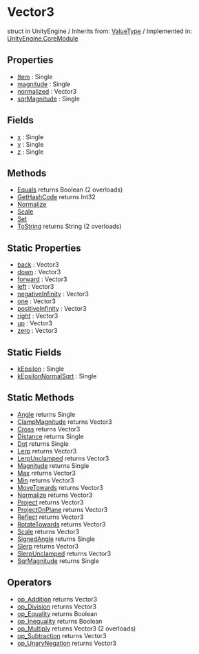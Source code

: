 # Vector3
struct in UnityEngine
 / Inherits from: <a href="https://docs.unity3d.com/6000.0/Documentation/ScriptReference/ValueType.html">ValueType</a> / Implemented in: <a href="https://docs.unity3d.com/6000.0/Documentation/ScriptReference/UnityEngine.CoreModule.html">UnityEngine.CoreModule</a>
## Properties
- <a href="https://docs.unity3d.com/6000.0/Documentation/ScriptReference/Vector3-Item.html">Item</a> : Single
- <a href="https://docs.unity3d.com/6000.0/Documentation/ScriptReference/Vector3-magnitude.html">magnitude</a> : Single
- <a href="https://docs.unity3d.com/6000.0/Documentation/ScriptReference/Vector3-normalized.html">normalized</a> : Vector3
- <a href="https://docs.unity3d.com/6000.0/Documentation/ScriptReference/Vector3-sqrMagnitude.html">sqrMagnitude</a> : Single
## Fields
- <a href="https://docs.unity3d.com/6000.0/Documentation/ScriptReference/Vector3-x.html">x</a> : Single
- <a href="https://docs.unity3d.com/6000.0/Documentation/ScriptReference/Vector3-y.html">y</a> : Single
- <a href="https://docs.unity3d.com/6000.0/Documentation/ScriptReference/Vector3-z.html">z</a> : Single
## Methods
- <a href="https://docs.unity3d.com/6000.0/Documentation/ScriptReference/Vector3.Equals.html">Equals</a> returns Boolean (2 overloads)
- <a href="https://docs.unity3d.com/6000.0/Documentation/ScriptReference/Vector3.GetHashCode.html">GetHashCode</a> returns Int32
- <a href="https://docs.unity3d.com/6000.0/Documentation/ScriptReference/Vector3.Normalize.html">Normalize</a>
- <a href="https://docs.unity3d.com/6000.0/Documentation/ScriptReference/Vector3.Scale.html">Scale</a>
- <a href="https://docs.unity3d.com/6000.0/Documentation/ScriptReference/Vector3.Set.html">Set</a>
- <a href="https://docs.unity3d.com/6000.0/Documentation/ScriptReference/Vector3.ToString.html">ToString</a> returns String (2 overloads)
## Static Properties
- <a href="https://docs.unity3d.com/6000.0/Documentation/ScriptReference/Vector3-back.html">back</a> : Vector3
- <a href="https://docs.unity3d.com/6000.0/Documentation/ScriptReference/Vector3-down.html">down</a> : Vector3
- <a href="https://docs.unity3d.com/6000.0/Documentation/ScriptReference/Vector3-forward.html">forward</a> : Vector3
- <a href="https://docs.unity3d.com/6000.0/Documentation/ScriptReference/Vector3-left.html">left</a> : Vector3
- <a href="https://docs.unity3d.com/6000.0/Documentation/ScriptReference/Vector3-negativeInfinity.html">negativeInfinity</a> : Vector3
- <a href="https://docs.unity3d.com/6000.0/Documentation/ScriptReference/Vector3-one.html">one</a> : Vector3
- <a href="https://docs.unity3d.com/6000.0/Documentation/ScriptReference/Vector3-positiveInfinity.html">positiveInfinity</a> : Vector3
- <a href="https://docs.unity3d.com/6000.0/Documentation/ScriptReference/Vector3-right.html">right</a> : Vector3
- <a href="https://docs.unity3d.com/6000.0/Documentation/ScriptReference/Vector3-up.html">up</a> : Vector3
- <a href="https://docs.unity3d.com/6000.0/Documentation/ScriptReference/Vector3-zero.html">zero</a> : Vector3
## Static Fields
- <a href="https://docs.unity3d.com/6000.0/Documentation/ScriptReference/Vector3-kEpsilon.html">kEpsilon</a> : Single
- <a href="https://docs.unity3d.com/6000.0/Documentation/ScriptReference/Vector3-kEpsilonNormalSqrt.html">kEpsilonNormalSqrt</a> : Single
## Static Methods
- <a href="https://docs.unity3d.com/6000.0/Documentation/ScriptReference/Vector3.Angle.html">Angle</a> returns Single
- <a href="https://docs.unity3d.com/6000.0/Documentation/ScriptReference/Vector3.ClampMagnitude.html">ClampMagnitude</a> returns Vector3
- <a href="https://docs.unity3d.com/6000.0/Documentation/ScriptReference/Vector3.Cross.html">Cross</a> returns Vector3
- <a href="https://docs.unity3d.com/6000.0/Documentation/ScriptReference/Vector3.Distance.html">Distance</a> returns Single
- <a href="https://docs.unity3d.com/6000.0/Documentation/ScriptReference/Vector3.Dot.html">Dot</a> returns Single
- <a href="https://docs.unity3d.com/6000.0/Documentation/ScriptReference/Vector3.Lerp.html">Lerp</a> returns Vector3
- <a href="https://docs.unity3d.com/6000.0/Documentation/ScriptReference/Vector3.LerpUnclamped.html">LerpUnclamped</a> returns Vector3
- <a href="https://docs.unity3d.com/6000.0/Documentation/ScriptReference/Vector3.Magnitude.html">Magnitude</a> returns Single
- <a href="https://docs.unity3d.com/6000.0/Documentation/ScriptReference/Vector3.Max.html">Max</a> returns Vector3
- <a href="https://docs.unity3d.com/6000.0/Documentation/ScriptReference/Vector3.Min.html">Min</a> returns Vector3
- <a href="https://docs.unity3d.com/6000.0/Documentation/ScriptReference/Vector3.MoveTowards.html">MoveTowards</a> returns Vector3
- <a href="https://docs.unity3d.com/6000.0/Documentation/ScriptReference/Vector3.Normalize.html">Normalize</a> returns Vector3
- <a href="https://docs.unity3d.com/6000.0/Documentation/ScriptReference/Vector3.Project.html">Project</a> returns Vector3
- <a href="https://docs.unity3d.com/6000.0/Documentation/ScriptReference/Vector3.ProjectOnPlane.html">ProjectOnPlane</a> returns Vector3
- <a href="https://docs.unity3d.com/6000.0/Documentation/ScriptReference/Vector3.Reflect.html">Reflect</a> returns Vector3
- <a href="https://docs.unity3d.com/6000.0/Documentation/ScriptReference/Vector3.RotateTowards.html">RotateTowards</a> returns Vector3
- <a href="https://docs.unity3d.com/6000.0/Documentation/ScriptReference/Vector3.Scale.html">Scale</a> returns Vector3
- <a href="https://docs.unity3d.com/6000.0/Documentation/ScriptReference/Vector3.SignedAngle.html">SignedAngle</a> returns Single
- <a href="https://docs.unity3d.com/6000.0/Documentation/ScriptReference/Vector3.Slerp.html">Slerp</a> returns Vector3
- <a href="https://docs.unity3d.com/6000.0/Documentation/ScriptReference/Vector3.SlerpUnclamped.html">SlerpUnclamped</a> returns Vector3
- <a href="https://docs.unity3d.com/6000.0/Documentation/ScriptReference/Vector3.SqrMagnitude.html">SqrMagnitude</a> returns Single
## Operators
- <a href="https://docs.unity3d.com/6000.0/Documentation/ScriptReference/Vector3.op_Addition.html">op_Addition</a> returns Vector3
- <a href="https://docs.unity3d.com/6000.0/Documentation/ScriptReference/Vector3.op_Division.html">op_Division</a> returns Vector3
- <a href="https://docs.unity3d.com/6000.0/Documentation/ScriptReference/Vector3.op_Equality.html">op_Equality</a> returns Boolean
- <a href="https://docs.unity3d.com/6000.0/Documentation/ScriptReference/Vector3.op_Inequality.html">op_Inequality</a> returns Boolean
- <a href="https://docs.unity3d.com/6000.0/Documentation/ScriptReference/Vector3.op_Multiply.html">op_Multiply</a> returns Vector3 (2 overloads)
- <a href="https://docs.unity3d.com/6000.0/Documentation/ScriptReference/Vector3.op_Subtraction.html">op_Subtraction</a> returns Vector3
- <a href="https://docs.unity3d.com/6000.0/Documentation/ScriptReference/Vector3.op_UnaryNegation.html">op_UnaryNegation</a> returns Vector3
